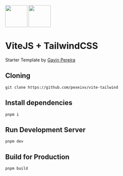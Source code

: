 <img src="http://upload.wikimedia.org/wikipedia/commons/f/f1/Vitejs-logo.svg" height="70">
<img src="http://upload.wikimedia.org/wikipedia/commons/d/d5/Tailwind_CSS_Logo.svg" height="70">

# ViteJS + TailwindCSS

Starter Template by [Gavin Pereira](http://gavn.in/)

## Cloning

```console
git clone https://github.com/pexeixv/vite-tailwind
```

## Install dependencies

```console
pnpm i
```

## Run Development Server

```console
pnpm dev
```

## Build for Production

```console
pnpm build
```
